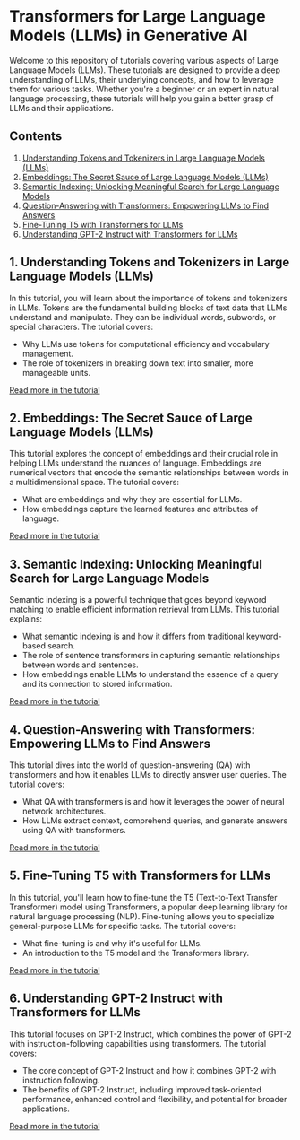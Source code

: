 # Transformers for Large Language Models (LLMs) in Generative AI

Welcome to this repository of tutorials covering various aspects of Large Language Models (LLMs). These tutorials are designed to provide a deep understanding of LLMs, their underlying concepts, and how to leverage them for various tasks. Whether you're a beginner or an expert in natural language processing, these tutorials will help you gain a better grasp of LLMs and their applications.

## Contents

1. [Understanding Tokens and Tokenizers in Large Language Models (LLMs)](1-Tokenizers/README.md)
2. [Embeddings: The Secret Sauce of Large Language Models (LLMs)](2-Model-embeddings/README.md)
3. [Semantic Indexing: Unlocking Meaningful Search for Large Language Models](3-Semantic_index/README.md)
4. [Question-Answering with Transformers: Empowering LLMs to Find Answers](4-Question-Answering-Demo/README.md)
5. [Fine-Tuning T5 with Transformers for LLMs](5-Fine-Tunning-T5/README.md)
6. [Understanding GPT-2 Instruct with Transformers for LLMs](6-GPT-Instruct-Demo/README.md)

## 1. Understanding Tokens and Tokenizers in Large Language Models (LLMs)

In this tutorial, you will learn about the importance of tokens and tokenizers in LLMs. Tokens are the fundamental building blocks of text data that LLMs understand and manipulate. They can be individual words, subwords, or special characters. The tutorial covers:

- Why LLMs use tokens for computational efficiency and vocabulary management.
- The role of tokenizers in breaking down text into smaller, more manageable units.

[Read more in the tutorial](1-Tokenizers/README.md)

## 2. Embeddings: The Secret Sauce of Large Language Models (LLMs)

This tutorial explores the concept of embeddings and their crucial role in helping LLMs understand the nuances of language. Embeddings are numerical vectors that encode the semantic relationships between words in a multidimensional space. The tutorial covers:

- What are embeddings and why they are essential for LLMs.
- How embeddings capture the learned features and attributes of language.

[Read more in the tutorial](2-Model-embeddings/README.md)

## 3. Semantic Indexing: Unlocking Meaningful Search for Large Language Models

Semantic indexing is a powerful technique that goes beyond keyword matching to enable efficient information retrieval from LLMs. This tutorial explains:

- What semantic indexing is and how it differs from traditional keyword-based search.
- The role of sentence transformers in capturing semantic relationships between words and sentences.
- How embeddings enable LLMs to understand the essence of a query and its connection to stored information.

[Read more in the tutorial](3-Semantic_index/README.md)

## 4. Question-Answering with Transformers: Empowering LLMs to Find Answers

This tutorial dives into the world of question-answering (QA) with transformers and how it enables LLMs to directly answer user queries. The tutorial covers:

- What QA with transformers is and how it leverages the power of neural network architectures.
- How LLMs extract context, comprehend queries, and generate answers using QA with transformers.

[Read more in the tutorial](4-Question-Answering-Demo/README.md)

## 5. Fine-Tuning T5 with Transformers for LLMs

In this tutorial, you'll learn how to fine-tune the T5 (Text-to-Text Transfer Transformer) model using Transformers, a popular deep learning library for natural language processing (NLP). Fine-tuning allows you to specialize general-purpose LLMs for specific tasks. The tutorial covers:

- What fine-tuning is and why it's useful for LLMs.
- An introduction to the T5 model and the Transformers library.

[Read more in the tutorial](5-Fine-Tunning-T5/README.md)

## 6. Understanding GPT-2 Instruct with Transformers for LLMs

This tutorial focuses on GPT-2 Instruct, which combines the power of GPT-2 with instruction-following capabilities using transformers. The tutorial covers:

- The core concept of GPT-2 Instruct and how it combines GPT-2 with instruction following.
- The benefits of GPT-2 Instruct, including improved task-oriented performance, enhanced control and flexibility, and potential for broader applications.

[Read more in the tutorial](6-GPT-Instruct-Demo/README.md)
